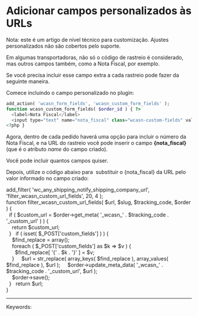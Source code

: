 # Adicionar campos personalizados às URLs

Nota: este é um artigo de nível técnico para customização. Ajustes personalizados não são cobertos pelo suporte.

Em algumas transportadoras, não só o código de rastreio é considerado, mas outros campos também, como a Nota Fiscal, por exemplo.

Se você precisa incluir esse campo extra a cada rastreio pode fazer da seguinte maneira.

Comece incluindo o campo personalizado no plugin:

```php
add_action( 'wcasn_form_fields', 'wcasn_custom_form_fields' );  
function wcasn_custom_form_fields( $order_id ) { ?>  
  <label>Nota Fiscal</label>  
  <input type="text" name="nota_fiscal" class="wcasn-custom-fields" value="" />  
<?php }
```

Agora, dentro de cada pedido haverá uma opção para incluir o número da Nota Fiscal, e na URL do rastreio você pode inserir o campo **{nota\_fiscal}** (que é o atributo _name_ do campo criado).

Você pode incluir quantos campos quiser.

Depois, utilize o código abaixo para  substituir o {nota\_fiscal} da URL pelo valor informado no campo criado:

add\_filter( 'wc\_any\_shipping\_notify\_shipping\_company\_url', 'filter\_wcasn\_custom\_url\_fields', 20, 4 );  
function filter\_wcasn\_custom\_url\_fields( $url, $slug, $tracking\_code, $order ) {  
  if ( $custom\_url = $order->get\_meta( '\_wcasn\_' . $tracking\_code . '\_custom\_url' ) ) {  
    return $custom\_url;  
  }
  if ( isset( $\_POST\['custom\_fields'\] ) ) {  
    $find\_replace = array();  
    foreach ( $\_POST\['custom\_fields'\] as $k => $v ) {  
      $find\_replace\[ '{' . $k . '}' \] = $v;  
    }
    $url = str\_replace( array\_keys( $find\_replace ), array\_values( $find\_replace ), $url );
    $order->update\_meta\_data( '\_wcasn\_' . $tracking\_code . '\_custom\_url', $url );  
    $order->save();  
  }
  return $url;  
}

  

  

___

Keywords: